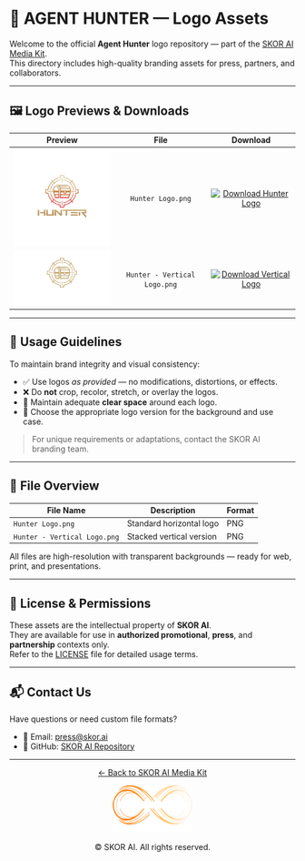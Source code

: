 # 🎯 AGENT HUNTER — Logo Assets

Welcome to the official **Agent Hunter** logo repository — part of the [SKOR AI Media Kit](https://github.com/TheSkorAI/SKOR-AI).  
This directory includes high-quality branding assets for press, partners, and collaborators.

---

## 🖼️ Logo Previews & Downloads

| Preview | File | Download |
|:-------:|:----:|:--------:|
| <img src="https://github.com/TheSkorAI/SKOR-AI/raw/main/AGENT%20HUNTER%20LOGO/Hunter%20Logo.png" alt="Hunter Logo" width="220" /> | `Hunter Logo.png` | <a href="https://github.com/TheSkorAI/SKOR-AI/raw/main/AGENT%20HUNTER%20LOGO/Hunter%20Logo.png"><img src="https://img.shields.io/badge/Download-Hunter%20Logo-007BFF?style=for-the-badge&logo=download" alt="Download Hunter Logo" /></a> |
| <img src="https://github.com/TheSkorAI/SKOR-AI/raw/main/AGENT%20HUNTER%20LOGO/Hunter%20-%20Vetical%20Logo.png" alt="Hunter Vertical Logo" width="220" /> | `Hunter - Vertical Logo.png` | <a href="https://github.com/TheSkorAI/SKOR-AI/raw/main/AGENT%20HUNTER%20LOGO/Hunter%20-%20Vetical%20Logo.png"><img src="https://img.shields.io/badge/Download-Vertical%20Logo-007BFF?style=for-the-badge&logo=download" alt="Download Vertical Logo" /></a> |

---

## 📐 Usage Guidelines

To maintain brand integrity and visual consistency:

- ✅ Use logos *as provided* — no modifications, distortions, or effects.
- ❌ Do **not** crop, recolor, stretch, or overlay the logos.
- 🔲 Maintain adequate **clear space** around each logo.
- 🎨 Choose the appropriate logo version for the background and use case.

> For unique requirements or adaptations, contact the SKOR AI branding team.

---

## 📁 File Overview

| File Name                     | Description                      | Format |
|------------------------------|----------------------------------|--------|
| `Hunter Logo.png`            | Standard horizontal logo         | PNG    |
| `Hunter - Vertical Logo.png` | Stacked vertical version         | PNG    |

All files are high-resolution with transparent backgrounds — ready for web, print, and presentations.

---

## 📜 License & Permissions

These assets are the intellectual property of **SKOR AI**.  
They are available for use in **authorized promotional**, **press**, and **partnership** contexts only.  
Refer to the [LICENSE](../../LICENSE) file for detailed usage terms.

---

## 📬 Contact Us

Have questions or need custom file formats?

- 📧 Email: [press@skor.ai](mailto:press@skor.ai)  
- 💬 GitHub: [SKOR AI Repository](https://github.com/TheSkorAI/SKOR-AI)

---

<p align="center">
  <a href="https://github.com/TheSkorAI/SKOR-AI">
    ← Back to SKOR AI Media Kit
  </a>
</p>

<p align="center">
  <img src="https://github.com/TheSkorAI/SKOR-AI/raw/main/SKOR%20AI%20Agents%20Logo%20(Primary).png" alt="SKOR AI Logo" width="140" />
</p>

<p align="center">
  © SKOR AI. All rights reserved.
</p>
